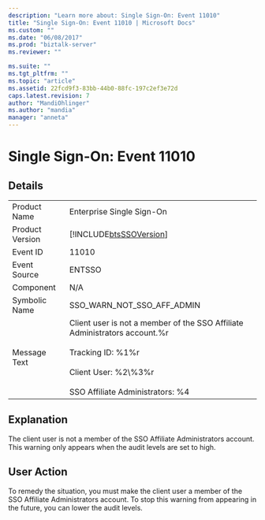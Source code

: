 ```yaml
---
description: "Learn more about: Single Sign-On: Event 11010"
title: "Single Sign-On: Event 11010 | Microsoft Docs"
ms.custom: ""
ms.date: "06/08/2017"
ms.prod: "biztalk-server"
ms.reviewer: ""

ms.suite: ""
ms.tgt_pltfrm: ""
ms.topic: "article"
ms.assetid: 22fcd9f3-83bb-44b0-88fc-197c2ef3e72d
caps.latest.revision: 7
author: "MandiOhlinger"
ms.author: "mandia"
manager: "anneta"
---
```

# Single Sign-On: Event 11010
## Details  
  
|                 |                                                                                                                                                                                         |
|-----------------|-----------------------------------------------------------------------------------------------------------------------------------------------------------------------------------------|
|  Product Name   |                                                                                Enterprise Single Sign-On                                                                                |
| Product Version |                                                               [!INCLUDE[btsSSOVersion](../includes/btsssoversion-md.md)]                                                                |
|    Event ID     |                                                                                          11010                                                                                          |
|  Event Source   |                                                                                         ENTSSO                                                                                          |
|    Component    |                                                                                           N/A                                                                                           |
|  Symbolic Name  |                                                                               SSO_WARN_NOT_SSO_AFF_ADMIN                                                                                |
|  Message Text   | Client user is not a member of the SSO Affiliate Administrators account.%r<br /><br /> Tracking ID: %1%r<br /><br /> Client User: %2\\%3%r<br /><br /> SSO Affiliate Administrators: %4 |
  
## Explanation  
 The client user is not a member of the SSO Affiliate Administrators account. This warning only appears when the audit levels are set to high.  
  
## User Action  
 To remedy the situation, you must make the client user a member of the SSO Affiliate Administrators account. To stop this warning from appearing in the future, you can lower the audit levels.
